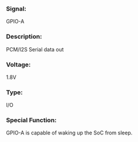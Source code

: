 ### Signal:
GPIO-A

### Description:
PCM/I2S Serial data out

### Voltage:
1.8V

### Type:
I/O

### Special Function:
GPIO-A is capable of waking up the SoC from sleep.